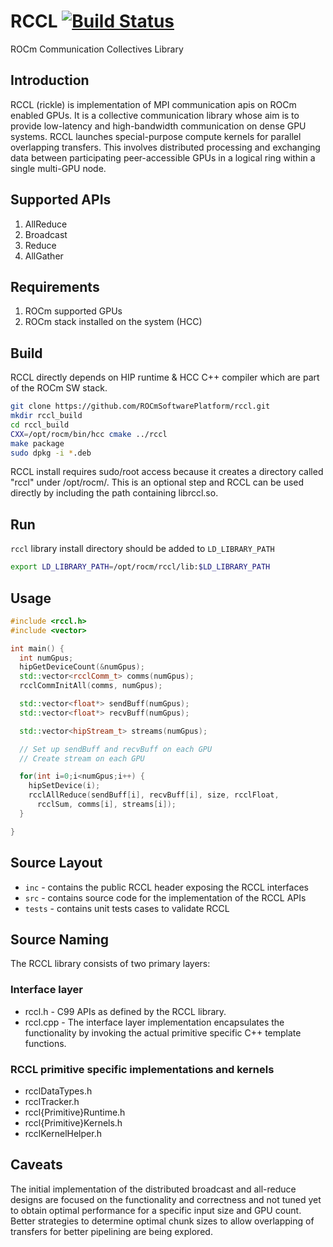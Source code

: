 # RCCL [![Build Status](https://travis-ci.org/ROCmSoftwarePlatform/rccl.svg?branch=master)](https://travis-ci.org/ROCmSoftwarePlatform/rccl)
ROCm Communication Collectives Library

## Introduction
RCCL (rickle) is implementation of MPI communication apis on ROCm enabled GPUs. It is a collective communication library whose aim is to provide low-latency and high-bandwidth communication on dense GPU systems. RCCL launches special-purpose compute kernels for parallel overlapping transfers. This involves distributed processing and exchanging data between participating peer-accessible GPUs in a logical ring within a single multi-GPU node. 

## Supported APIs
1. AllReduce
2. Broadcast
3. Reduce
4. AllGather

## Requirements
1. ROCm supported GPUs
2. ROCm stack installed on the system (HCC)

## Build
RCCL directly depends on HIP runtime & HCC C++ compiler which are part of the ROCm SW stack.
```bash
git clone https://github.com/ROCmSoftwarePlatform/rccl.git
mkdir rccl_build
cd rccl_build
CXX=/opt/rocm/bin/hcc cmake ../rccl
make package
sudo dpkg -i *.deb
```

RCCL install requires sudo/root access because it creates a directory called "rccl" under /opt/rocm/. This is an optional step and RCCL can be used directly by including the path containing librccl.so.

## Run
`rccl` library install directory should be added to `LD_LIBRARY_PATH`
```bash
export LD_LIBRARY_PATH=/opt/rocm/rccl/lib:$LD_LIBRARY_PATH
```

## Usage
```cpp
#include <rccl.h>
#include <vector>

int main() {
  int numGpus;
  hipGetDeviceCount(&numGpus);
  std::vector<rcclComm_t> comms(numGpus);
  rcclCommInitAll(comms, numGpus);

  std::vector<float*> sendBuff(numGpus);
  std::vector<float*> recvBuff(numGpus);

  std::vector<hipStream_t> streams(numGpus);

  // Set up sendBuff and recvBuff on each GPU
  // Create stream on each GPU

  for(int i=0;i<numGpus;i++) {
    hipSetDevice(i);
    rcclAllReduce(sendBuff[i], recvBuff[i], size, rcclFloat,
      rcclSum, comms[i], streams[i]);
  }

}
```

## Source Layout
* `inc` - contains the public RCCL header exposing the RCCL interfaces
* `src` - contains source code for the implementation of the RCCL APIs
* `tests` - contains unit tests cases to validate RCCL

## Source Naming
The RCCL library consists of two primary layers:

### Interface layer
* rccl.h - C99 APIs as defined by the RCCL library.
* rccl.cpp - The interface layer implementation encapsulates the functionality by invoking the actual primitive specific C++ template functions.


### RCCL primitive specific implementations and kernels
* rcclDataTypes.h
* rcclTracker.h
* rccl{Primitive}Runtime.h
* rccl{Primitive}Kernels.h
* rcclKernelHelper.h


## Caveats
The initial implementation of the distributed broadcast and all-reduce designs are focused on the functionality and correctness and not tuned yet to obtain optimal performance for a specific input size and GPU count. Better strategies to determine optimal chunk sizes to allow overlapping of transfers for better pipelining are being explored.
